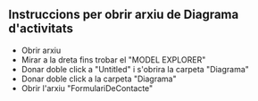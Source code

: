 ## Instruccions per obrir arxiu de Diagrama d'activitats

- Obrir arxiu
- Mirar a la dreta fins trobar el "MODEL EXPLORER"
- Donar doble click a "Untitled" i s'obrira la carpeta "Diagrama"
- Donar doble click a la carpeta "Diagrama"
- Obrir l'arxiu "FormulariDeContacte"
